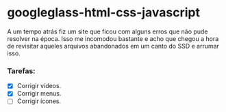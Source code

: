 # googleglass-html-css-javascript

A um tempo atrás fiz um site que ficou com alguns erros que não pude resolver na época.
Isso me incomodou bastante e acho que chegou a hora de revisitar aqueles arquivos abandonados em um canto do SSD e arrumar isso.

### Tarefas:

- [X] Corrigir vídeos.
- [X] Corrigir menus.
- [ ] Corrigir ícones.